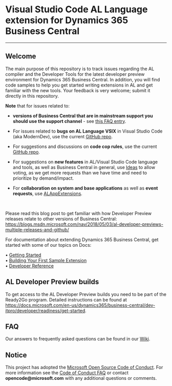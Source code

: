 # Visual Studio Code AL Language extension for Dynamics 365 Business Central

---

## Welcome
The main purpose of this repository is to track issues regarding the AL compiler and the Developer Tools for the latest developer preview environment for Dynamics 365 Business Central. In addition, you will find code samples to help you get started writing extensions in AL and get familiar with the new tools. Your feedback is very welcome; submit it directly in this repository.

<!--
**Note** that for issues related to ***versions of Business Central that are in mainstream support you should use the support channel*** - see [this FAQ entry](https://github.com/Microsoft/AL/wiki/Frequently-Asked-Questions#i-found-an-issue-in-a-version-of-the-product-that-is-not-the-latest-what-do-i-do). -->

**Note** that for issues related to: 

- **versions of Business Central that are in mainstream support you should use the support channel** - see [this FAQ entry](https://github.com/Microsoft/AL/wiki/requently-Asked-Questions#i-found-an-issue-in-a-version-of-the-product-that-is-not-the-latest-what-do-i-do).

- For issues related to **bugs on AL Language VSIX** in Visual Studio Code (aka ModernDev), use the current [GitHub repo](https://github.com/microsoft/al).

- For suggestions and discussions on **code cop rules**, use the current [GitHub repo](https://github.com/microsoft/al).

- For suggestions on **new features** in AL/Visual Studio Code language and tools, as well as Business Central in general, use [Ideas](https://aka.ms/bcideas) to allow voting, as we get more requests than we have time and need to prioritize by demand/impact.

- For **collaboration on system and base applications** as well as **event requests**, use [ALAppExtensions](https://github.com/Microsoft/ALAppExtensions).

<br>

Please read this blog post to get familiar with how Developer Preview releases relate to other versions of Business Central:
https://blogs.msdn.microsoft.com/nav/2018/05/03/al-developer-previews-multiple-releases-and-github/

For documentation about extending Dynamics 365 Business Central, get started with some of our topics on Docs: 

•	[Getting Started](https://docs.microsoft.com/en-us/dynamics365/business-central/dev-itpro/developer/devenv-get-started)   
•	[Building Your First Sample Extension](https://docs.microsoft.com/en-us/dynamics365/business-central/dev-itpro/developer/devenv-extension-example)  
•	[Developer Reference](https://docs.microsoft.com/en-us/dynamics365/business-central/dev-itpro/developer/devenv-reference-overview)  

## AL Developer Preview builds
To get access to the AL Developer Preview builds you need to be part of the Ready2Go program. Detailed instructions can be found at https://docs.microsoft.com/en-us/dynamics365/business-central/dev-itpro/developer/readiness/get-started.

## FAQ
Our answers to frequently asked questions can be found in our [Wiki](https://github.com/Microsoft/AL/wiki/Frequently-Asked-Questions).

## Notice
This project has adopted the [Microsoft Open Source Code of Conduct](https://opensource.microsoft.com/codeofconduct/). For more information see the [Code of Conduct FAQ](https://opensource.microsoft.com/codeofconduct/faq/) or contact __opencode@microsoft.com__ with any additional questions or comments.
